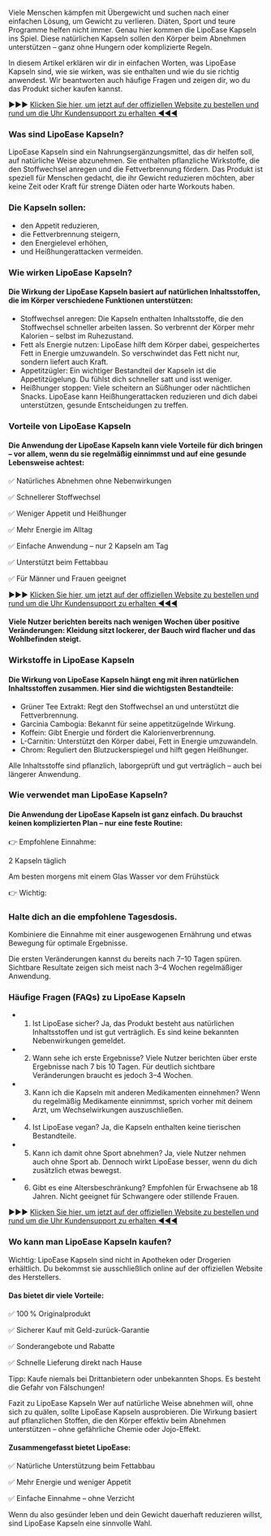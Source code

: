 Viele Menschen kämpfen mit Übergewicht und suchen nach einer einfachen Lösung, um Gewicht zu verlieren. Diäten, Sport und teure Programme helfen nicht immer. Genau hier kommen die LipoEase Kapseln ins Spiel. Diese natürlichen Kapseln sollen den Körper beim Abnehmen unterstützen – ganz ohne Hungern oder komplizierte Regeln.

In diesem Artikel erklären wir dir in einfachen Worten, was LipoEase Kapseln sind, wie sie wirken, was sie enthalten und wie du sie richtig anwendest. Wir beantworten auch häufige Fragen und zeigen dir, wo du das Produkt sicher kaufen kannst.

►►► [Klicken Sie hier, um jetzt auf der offiziellen Website zu bestellen und rund um die Uhr Kundensupport zu erhalten ◀◀◀](https://fithealthyplanet.com/lipoease-kapseln/)

### Was sind LipoEase Kapseln?

LipoEase Kapseln sind ein Nahrungsergänzungsmittel, das dir helfen soll, auf natürliche Weise abzunehmen. Sie enthalten pflanzliche Wirkstoffe, die den Stoffwechsel anregen und die Fettverbrennung fördern. Das Produkt ist speziell für Menschen gedacht, die ihr Gewicht reduzieren möchten, aber keine Zeit oder Kraft für strenge Diäten oder harte Workouts haben.

### Die Kapseln sollen:

- den Appetit reduzieren,
- die Fettverbrennung steigern,
- den Energielevel erhöhen,
- und Heißhungerattacken vermeiden.

### Wie wirken LipoEase Kapseln?

#### Die Wirkung der LipoEase Kapseln basiert auf natürlichen Inhaltsstoffen, die im Körper verschiedene Funktionen unterstützen:

- Stoffwechsel anregen: Die Kapseln enthalten Inhaltsstoffe, die den Stoffwechsel schneller arbeiten lassen. So verbrennt der Körper mehr Kalorien – selbst im Ruhezustand.
- Fett als Energie nutzen: LipoEase hilft dem Körper dabei, gespeichertes Fett in Energie umzuwandeln. So verschwindet das Fett nicht nur, sondern liefert auch Kraft.
- Appetitzügler: Ein wichtiger Bestandteil der Kapseln ist die Appetitzügelung. Du fühlst dich schneller satt und isst weniger.
- Heißhunger stoppen: Viele scheitern an Süßhunger oder nächtlichen Snacks. LipoEase kann Heißhungerattacken reduzieren und dich dabei unterstützen, gesunde Entscheidungen zu treffen.

### Vorteile von LipoEase Kapseln

#### Die Anwendung der LipoEase Kapseln kann viele Vorteile für dich bringen – vor allem, wenn du sie regelmäßig einnimmst und auf eine gesunde Lebensweise achtest:

✅ Natürliches Abnehmen ohne Nebenwirkungen

✅ Schnellerer Stoffwechsel

✅ Weniger Appetit und Heißhunger

✅ Mehr Energie im Alltag

✅ Einfache Anwendung – nur 2 Kapseln am Tag

✅ Unterstützt beim Fettabbau

✅ Für Männer und Frauen geeignet

►►► [Klicken Sie hier, um jetzt auf der offiziellen Website zu bestellen und rund um die Uhr Kundensupport zu erhalten ◀◀◀](https://fithealthyplanet.com/lipoease-kapseln/)

#### Viele Nutzer berichten bereits nach wenigen Wochen über positive Veränderungen: Kleidung sitzt lockerer, der Bauch wird flacher und das Wohlbefinden steigt.

### Wirkstoffe in LipoEase Kapseln

#### Die Wirkung von LipoEase Kapseln hängt eng mit ihren natürlichen Inhaltsstoffen zusammen. Hier sind die wichtigsten Bestandteile:

- Grüner Tee Extrakt: Regt den Stoffwechsel an und unterstützt die Fettverbrennung.
- Garcinia Cambogia: Bekannt für seine appetitzügelnde Wirkung.
- Koffein: Gibt Energie und fördert die Kalorienverbrennung.
- L-Carnitin: Unterstützt den Körper dabei, Fett in Energie umzuwandeln.
- Chrom: Reguliert den Blutzuckerspiegel und hilft gegen Heißhunger.

Alle Inhaltsstoffe sind pflanzlich, laborgeprüft und gut verträglich – auch bei längerer Anwendung.

### Wie verwendet man LipoEase Kapseln?

#### Die Anwendung der LipoEase Kapseln ist ganz einfach. Du brauchst keinen komplizierten Plan – nur eine feste Routine:

👉 Empfohlene Einnahme:

2 Kapseln täglich

Am besten morgens mit einem Glas Wasser vor dem Frühstück

👉 Wichtig:

### Halte dich an die empfohlene Tagesdosis.

Kombiniere die Einnahme mit einer ausgewogenen Ernährung und etwas Bewegung für optimale Ergebnisse.

Die ersten Veränderungen kannst du bereits nach 7–10 Tagen spüren. Sichtbare Resultate zeigen sich meist nach 3–4 Wochen regelmäßiger Anwendung.

### Häufige Fragen (FAQs) zu LipoEase Kapseln

- 1. Ist LipoEase sicher?
Ja, das Produkt besteht aus natürlichen Inhaltsstoffen und ist gut verträglich. Es sind keine bekannten Nebenwirkungen gemeldet.

- 2. Wann sehe ich erste Ergebnisse?
Viele Nutzer berichten über erste Ergebnisse nach 7 bis 10 Tagen. Für deutlich sichtbare Veränderungen braucht es jedoch 3–4 Wochen.

- 3. Kann ich die Kapseln mit anderen Medikamenten einnehmen?
Wenn du regelmäßig Medikamente einnimmst, sprich vorher mit deinem Arzt, um Wechselwirkungen auszuschließen.

- 4. Ist LipoEase vegan?
Ja, die Kapseln enthalten keine tierischen Bestandteile.

- 5. Kann ich damit ohne Sport abnehmen?
Ja, viele Nutzer nehmen auch ohne Sport ab. Dennoch wirkt LipoEase besser, wenn du dich zusätzlich etwas bewegst.

- 6. Gibt es eine Altersbeschränkung?
Empfohlen für Erwachsene ab 18 Jahren. Nicht geeignet für Schwangere oder stillende Frauen.

►►► [Klicken Sie hier, um jetzt auf der offiziellen Website zu bestellen und rund um die Uhr Kundensupport zu erhalten ◀◀◀](https://fithealthyplanet.com/lipoease-kapseln/)

### Wo kann man LipoEase Kapseln kaufen?

Wichtig: LipoEase Kapseln sind nicht in Apotheken oder Drogerien erhältlich. Du bekommst sie ausschließlich online auf der offiziellen Website des Herstellers.

#### Das bietet dir viele Vorteile:

✅ 100 % Originalprodukt

✅ Sicherer Kauf mit Geld-zurück-Garantie

✅ Sonderangebote und Rabatte

✅ Schnelle Lieferung direkt nach Hause

Tipp: Kaufe niemals bei Drittanbietern oder unbekannten Shops. Es besteht die Gefahr von Fälschungen!

Fazit zu LipoEase Kapseln
Wer auf natürliche Weise abnehmen will, ohne sich zu quälen, sollte LipoEase Kapseln ausprobieren. Die Wirkung basiert auf pflanzlichen Stoffen, die den Körper effektiv beim Abnehmen unterstützen – ohne gefährliche Chemie oder Jojo-Effekt.

#### Zusammengefasst bietet LipoEase:

✅ Natürliche Unterstützung beim Fettabbau

✅ Mehr Energie und weniger Appetit

✅ Einfache Einnahme – ohne Verzicht

Wenn du also gesünder leben und dein Gewicht dauerhaft reduzieren willst, sind LipoEase Kapseln eine sinnvolle Wahl.
